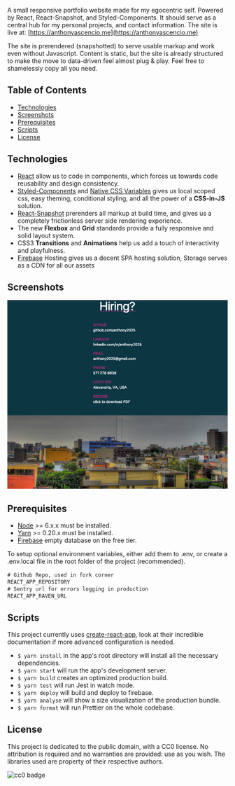 A small responsive portfolio website made for my egocentric self. Powered by React, React-Snapshot, and Styled-Components. It should serve as a central hub for my personal projects, and contact information. The site is live at: [https://anthonyascencio.me](https://anthonyascencio.me)

The site is prerendered (snapshotted) to serve usable markup and work even without Javascript. Content is static, but the site is already structured to make the move to data-driven feel almost plug & play. Feel free to shamelessly copy all you need.

## Table of Contents
- [Technologies](#technologies)
- [Screenshots](#screenshots)
- [Prerequisites](#prerequisites)
- [Scripts](#scripts)
- [License](#license)

## Technologies
<div id='technologies'/>

* [React] allow us to code in components, which forces us towards code reusability and design consistency.
* [Styled-Components] and [Native CSS Variables] gives us local scoped css, easy theming, conditional styling, and all the power of a **CSS-in-JS** solution.
* [React-Snapshot] prerenders all markup at build time, and gives us a completely frictionless server side rendering experience.
* The new **Flexbox** and **Grid** standards provide a fully responsive and solid layout system.
* CSS3 **Transitions** and **Animations** help us add a touch of interactivity and playfulness.
* [Firebase] Hosting gives us a decent SPA hosting solution, Storage serves as a CDN for all our assets

## Screenshots
<div id='screenshots'/>

![Screenshot](/public/screenshot.png?raw=true)


## Prerequisites
<div id='prerequisites'/>

* [Node] >= 6.x.x must be installed.
* [Yarn] >= 0.20.x must be installed.
* [Firebase] empty database on the free tier.

To setup optional environment variables, either add them to .env, or create a .env.local file in the root folder of the project (recommended).
```
# Github Repo, used in fork corner
REACT_APP_REPOSITORY
# Sentry url for errors logging in production
REACT_APP_RAVEN_URL
```

## Scripts
<div id='scripts'/>

This project currently uses [create-react-app], look at their incredible documentation if more advanced configuration is needed.
* `$ yarn install` in the app's root directory will install all the necessary dependencies.
* `$ yarn start` will run the app's development server.
* `$ yarn build` creates an optimized production build.
* `$ yarn test` will run Jest in watch mode.
* `$ yarn deploy` will build and deploy to firebase.
* `$ yarn analyse` will show a size visualization of the production bundle.
* `$ yarn format` will run Prettier on the whole codebase.

## License
<div id='license'/>

This project is dedicated to the public domain, with a CC0 license. No attribution is required and no warranties are provided: use as you wish. The libraries used are property of their respective authors.

![cc0 badge](https://mirrors.creativecommons.org/presskit/buttons/88x31/svg/cc-zero.svg)

[react]: https://github.com/facebook/react
[react-snapshot]: https://github.com/geelen/react-snapshot
[create-react-app]: https://github.com/facebookincubator/create-react-app
[firebase]: https://firebase.google.com/docs/reference/rest/database/
[styled-components]: https://github.com/styled-components/styled-components/
[Native CSS Variables]: https://developer.mozilla.org/en-US/docs/Web/CSS/Using_CSS_variables
[node]: http://nodejs.org/
[yarn]: http://yarnpkg.com/
